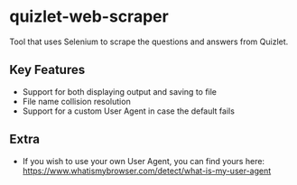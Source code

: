 # quizlet-web-scraper
Tool that uses Selenium to scrape the questions and answers from Quizlet.

## Key Features
* Support for both displaying output and saving to file
* File name collision resolution
* Support for a custom User Agent in case the default fails

## Extra
* If you wish to use your own User Agent, you can find yours here: https://www.whatismybrowser.com/detect/what-is-my-user-agent
